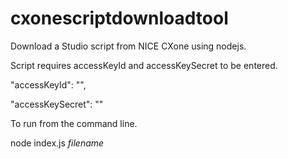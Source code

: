 # cxonescriptdownloadtool

Download a Studio script from NICE CXone using nodejs. 


Script requires accessKeyId and accessKeySecret to be entered.

"accessKeyId": "",

"accessKeySecret": ""


To run from the command line.


node index.js _filename_
